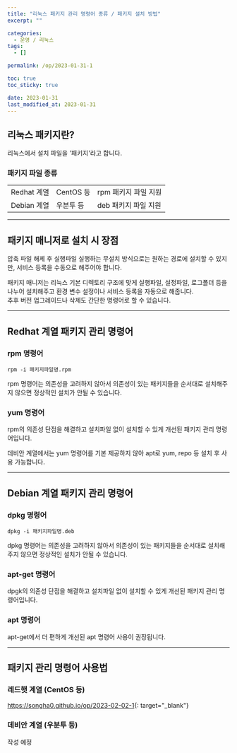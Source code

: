 ```yaml
---
title: "리눅스 패키지 관리 명령어 종류 / 패키지 설치 방법"
excerpt: ""

categories:
  - 운영 / 리눅스
tags:
  - []

permalink: /op/2023-01-31-1

toc: true
toc_sticky: true

date: 2023-01-31
last_modified_at: 2023-01-31
---
```


## 리눅스 패키지란?

리눅스에서 설치 파일을 '패키지'라고 합니다.

### 패키지 파일 종류
<table>
  <tbody>
    <tr>
      <td>Redhat 계열</td>
      <td>CentOS 등</td>
      <td>rpm 패키지 파일 지원</td>
    </tr>
    <tr>
      <td>Debian 계열</td>
      <td>우분투 등</td>
      <td>deb 패키지 파일 지원</td>
    </tr>
  </tbody>
</table>

---

## 패키지 매니저로 설치 시 장점

압축 파일 해제 후 실행파일 실행하는 무설치 방식으로는 원하는 경로에 설치할 수 있지만, 서비스 등록을 수동으로 해주어야 합니다.

패키지 매니저는 리눅스 기본 디렉토리 구조에 맞게 실행파일, 설정파일, 로그폴더 등을 나누어 설치해주고 환경 변수 설정이나 서비스 등록을 자동으로 해줍니다.  
추후 버전 업그레이드나 삭제도 간단한 명령어로 할 수 있습니다.

---

## Redhat 계열 패키지 관리 명령어

### rpm 명령어
```
rpm -i 패키지파일명.rpm
```
rpm 명령어는 의존성을 고려하지 않아서 의존성이 있는 패키지들을 순서대로 설치해주지 않으면 정상적인 설치가 안될 수 있습니다.

### yum 명령어
rpm의 의존성 단점을 해결하고 설치파일 없이 설치할 수 있게 개선된 패키지 관리 명령어입니다.

데비안 계열에서는 yum 명령어를 기본 제공하지 않아 apt로 yum, repo 등 설치 후 사용 가능합니다.

---

## Debian 계열 패키지 관리 명령어

### dpkg 명령어
```
dpkg -i 패키지파일명.deb
```
dpkg 명령어는 의존성을 고려하지 않아서 의존성이 있는 패키지들을 순서대로 설치해주지 않으면 정상적인 설치가 안될 수 있습니다.

### apt-get 명령어
dpgk의 의존성 단점을 해결하고 설치파일 없이 설치할 수 있게 개선된 패키지 관리 명령어입니다.

### apt 명령어
apt-get에서 더 편하게 개선된 apt 명령어 사용이 권장됩니다.

---

## 패키지 관리 명령어 사용법

### 레드햇 계열 (CentOS 등)
<https://songha0.github.io/op/2023-02-02-1>{: target="_blank"}

### 데비안 계열 (우분투 등)
작성 예정